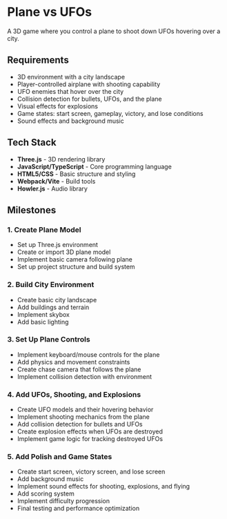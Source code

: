 # Plane vs UFOs

A 3D game where you control a plane to shoot down UFOs hovering over a city.

## Requirements

- 3D environment with a city landscape
- Player-controlled airplane with shooting capability
- UFO enemies that hover over the city
- Collision detection for bullets, UFOs, and the plane
- Visual effects for explosions
- Game states: start screen, gameplay, victory, and lose conditions
- Sound effects and background music

## Tech Stack

- **Three.js** - 3D rendering library
- **JavaScript/TypeScript** - Core programming language
- **HTML5/CSS** - Basic structure and styling
- **Webpack/Vite** - Build tools
- **Howler.js** - Audio library

## Milestones

### 1. Create Plane Model
- Set up Three.js environment
- Create or import 3D plane model
- Implement basic camera following plane
- Set up project structure and build system

### 2. Build City Environment
- Create basic city landscape
- Add buildings and terrain
- Implement skybox
- Add basic lighting

### 3. Set Up Plane Controls
- Implement keyboard/mouse controls for the plane
- Add physics and movement constraints
- Create chase camera that follows the plane
- Implement collision detection with environment

### 4. Add UFOs, Shooting, and Explosions
- Create UFO models and their hovering behavior
- Implement shooting mechanics from the plane
- Add collision detection for bullets and UFOs
- Create explosion effects when UFOs are destroyed
- Implement game logic for tracking destroyed UFOs

### 5. Add Polish and Game States
- Create start screen, victory screen, and lose screen
- Add background music
- Implement sound effects for shooting, explosions, and flying
- Add scoring system
- Implement difficulty progression
- Final testing and performance optimization 